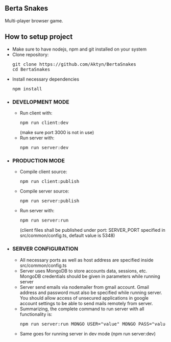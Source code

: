 <h2>Berta Snakes</h2>
Multi-player browser game.

<h2>How to setup project</h2>
<ul>
	<li>Make sure to have nodejs, npm and git installed on your system</li>
	<li>
		Clone repository:
		<pre>git clone https://github.com/Aktyn/BertaSnakes<br />cd BertaSnakes</pre>
	</li>
	<li>
		Install necessary dependencies
		<pre>npm install</pre>
	</li>
	<li>
		<h3>DEVELOPMENT MODE</h3>
		<ul>
			<li>Run client with: <pre>npm run client:dev</pre> (make sure port 3000 is not in use)</li>
			<li>Run server with: <pre>npm run server:dev</pre></li>
		</ul>
	</li>
	<li>
		<h3>PRODUCTION MODE</h3>
		<ul>
			<li>Compile client source: <pre>npm run client:publish</pre></li>
			<li>Compile server source: <pre>npm run server:publish</pre></li>
			<li>Run server with: <pre>npm run server:run</pre> (client files shall be published under port: SERVER_PORT specified in src/common/config.ts, default value is 5348)</li>
		</ul>
	</li>
	<li>
		<h3>SERVER CONFIGURATION</h3>
		<ul>
			<li>All necessary ports as well as host address are specified inside src/common/config.ts</li>
			<li>Server uses MongoDB to store accounts data, sessions, etc. MongoDB credentials should be given in parameters while running server</li>
			<li>Server send emails via nodemailer from gmail account. Gmail address and password must also be specified while running server. You should allow access of unsecured applications in google account settings to be able to send mails remotely from server.</li>
			<li>Summarizing, the complete command to run server with all functionality is: <pre>npm run server:run MONGO_USER="value" MONGO_PASS="value" EMAIL_ADDRESS="example_value@gmail.com" EMAIL_PASSWORD="value"</pre></li>
			<li>Same goes for running server in dev mode (npm run server:dev)</li>
		</ul>
	</li>
</ul>